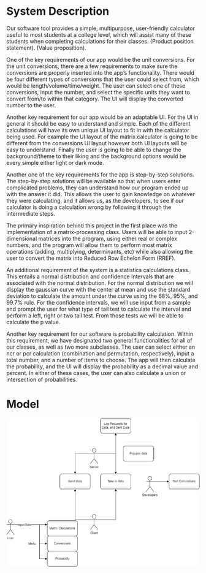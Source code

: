 # System Description

Our software tool provides a simple, multipurpose, user-friendly calculator useful to most students at a college level, which will assist many of these students when completing calculations for their classes. (Product position statement). (Value proposition).

One of the key requirements of our app would be the unit conversions. For the unit conversions, there are a few requirements to make sure the conversions are properly inserted into the app’s functionality. There would be four different types of conversions that the user could select from, which would be length/volume/time/weight. The user can select one of these conversions, input the number, and select the specific units they want to convert from/to within that category. The UI will display the converted number to the user.

Another key requirement for our app would be an adaptable UI. For the UI in general it should be easy to understand and simple. Each of the different calculations will have its own unique UI layout to fit in with the calculator being used. For example the UI layout of the matrix calculator is going to be different from the conversions UI layout however both UI layouts will be easy to understand. Finally the user is going to be able to change the background/theme to their liking and the background options would be every simple either light or dark mode. 

Another one of the key requirements for the app is step-by-step solutions. The step-by-step solutions will be available so that when users enter complicated problems, they can understand how our program ended up with the answer it did. This allows the user to gain knowledge on whatever they were calculating, and it allows us, as the developers,  to see if our calculator is doing a calculation wrong by following it through the intermediate steps.

The primary inspiration behind this project in the first place was the implementation of a matrix-processing class. Users will be able to input 2-dimensional matrices into the program, using either real or complex numbers, and the program will allow them to perform most matrix operations (adding, multiplying, determinants, etc) while also allowing the user to convert the matrix into Reduced Row Echelon Form (RREF).

An additional requirement of the system is a statistics calculations class. This entails a normal distribution and confidence Intervals that are associated with the normal distribution. For the normal distribution we will display the gaussian curve with the center at mean and use the standard deviation to calculate the amount under the curve using the 68%, 95%, and 99.7% rule. For the confidence intervals, we will use input from a sample and prompt the user for what type of tail test to calculate the interval and perform a left, right or two tail test. From those tests we will be able to calculate the p value. 
	
Another key requirement for our software is probability calculation. Within this requirement, we have designated two general functionalities for all of our classes, as well as two more subclasses. The user can select either an ncr or pcr calculation (combination and permutation, respectively), input a total number, and a number of items to choose. The app will then calculate the probability, and the UI will display the probability as a decimal value and percent. In either of these cases, the user can also calculate a union or intersection of probabilities.


# Model

![Diagram](https://github.com/ZaderRox1111/CS-386-Project/blob/test/deliverables/Use%20Case%20Diagram.drawio.png)


